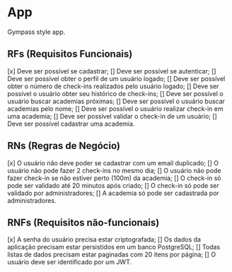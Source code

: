 # App

Gympass style app.

## RFs (Requisitos Funcionais)
[x] Deve ser possível se cadastrar;
[] Deve ser possível se autenticar;
[] Deve ser possível obter o perfil de um usuário logado;
[] Deve ser possível obter o número de check-ins realizados pelo usuário logado;
[] Deve ser possível o usuário obter seu histórico de check-ins;
[] Deve ser possível o usuário buscar academias próximas;
[] Deve ser possível o usuário buscar academias pelo nome;
[] Deve ser possível o usuário realizar check-in em uma academia;
[] Deve ser possível validar o check-in de um usuário;
[] Deve ser possível cadastrar uma academia.

## RNs (Regras de Negócio)
[x] O usuário não deve poder se cadastrar com um email duplicado;
[] O usuário não pode fazer 2 check-ins no mesmo dia;
[] O usuário não pode fazer check-in se não estiver perto (100m) da academia;
[] O check-in só pode ser validado até 20 minutos após criado;
[] O check-in só pode ser validado por administradores;
[] A academia só pode ser cadastrada por administradores.

## RNFs (Requisitos não-funcionais)
[x] A senha do usuário precisa estar criptografada;
[] Os dados da aplicação precisam estar persistidos em um banco PostgreSQL;
[] Todas listas de dados precisam estar paginadas com 20 itens por página;
[] O usuário deve ser identificado por um JWT.